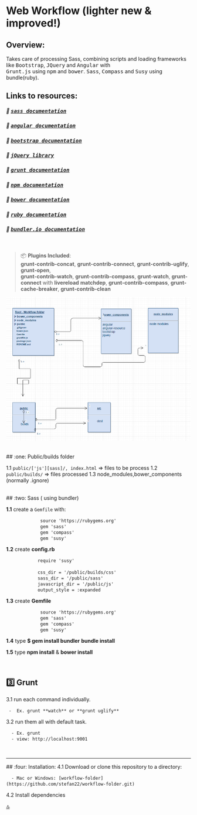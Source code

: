 Web Workflow (lighter new & improved!)
======================================

Overview:
---------

  Takes care of processing Sass, combining scripts and loading frameworks like <kbd>Bootstrap</kbd>, <kbd>JQuery</kbd>
  and <kbd>Angular</kbd> with       
  <kbd>Grunt.js</kbd> using <kbd>npm</kbd> and <kbd>bower</kbd>. <kbd>Sass</kbd>, <kbd>Compass</kbd> and <kbd>Susy</kbd> using bundle(ruby).

  
   
## Links to resources:
  
##### :bookmark:  <kbd>[sass documentation](http://sass-lang.com/)</kbd>
##### :bookmark:  <kbd>[angular documentation](https://angularjs.org/)</kbd>
##### :bookmark:  <kbd>[bootstrap documentation](http://getbootstrap.com/)</kbd>
##### :bookmark:  <kbd>[jQuery library](https://jquery.com/)</kbd>
##### :bookmark:  <kbd>[grunt documentation](http://http://gruntjs.com/)</kbd>
##### :bookmark:  <kbd>[npm documentation](https://www.npmjs.com/)</kbd>
##### :bookmark:  <kbd>[bower documentation](https://bower.io/)</kbd>
##### :bookmark:  <kbd>[ruby documentation](https://www.ruby-lang.org/en/)</kbd>
##### :bookmark:  <kbd>[bundler.io documentation](http://bundler.io/)</kbd>

<br />

> :package: __Plugins Included__:     
> __grunt-contrib-concat__, __grunt-contrib-connect__, __grunt-contrib-uglify__, __grunt-open__,          
> __grunt-contrib-watch__, __grunt-contrib-compass__, __grunt-watch__, __grunt-connect__ with __livereload__
> __matchdep__, __grunt-contrib-compass__, __grunt-cache-breaker__, __grunt-contrib-clean__


![workflow-folder screenshot](/workflow-folder.png?raw=true "workflow-folder")

<br />
## :one: Public/builds folder

   1.1  `public/['js'][sass]/, index.html`  => files to be process
   1.2 `public/builds/` => files processed
   1.3  node_modules,bower_components (normally .ignore)

<br />
## :two: Sass ( using bundler)

   __1.1__ create a `Gemfile` with:

                 source 'https://rubygems.org'                           
                 gem 'sass'
                 gem 'compass'
                 gem 'susy'


   __1.2__ create __config.rb__    

```
            require 'susy'

            css_dir = '/public/builds/css'
            sass_dir = '/public/sass'
            javascript_dir = '/public/js'
            output_style = :expanded

```

   __1.3__ create __Gemfile__

```
             source 'https://rubygems.org'
             gem 'sass'
             gem 'compass'
             gem 'susy'

```
    

   __1.4__ type __$ gem install bundler__ 
                __bundle install__
                
                

   __1.5__ type  __npm install__ & __bower install__

<br />

## :three: Grunt

   3.1  run each command individually.
   
     -  Ex. grunt **watch** or **grunt uglify** 
        
   3.2  run them all with default task.   
   
      - Ex. grunt
      - view: http://localhost:9001

 
<br />
<hr />
## :four: Installation:  
   4.1  Download or clone this repository to a directory:      
   
      - Mac or Windows: [workflow-folder](https://github.com/stefan22/workflow-folder.git)
     
   4.2  Install dependencies
   
   
   [:top:](http://github.com/stefan22/worflow-folder.git)


